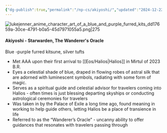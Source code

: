 ```yaml
---
{"dg-publish":true,"permalink":"/np-cs/akiyoshi/","updated":"2024-12-22T22:21:19.354-05:00"}
---
```


![lukejenner_anime_character_art_of_a_blue_and_purple_furred_kits_dd17659a-30ce-4791-b0a5-45d7971055a5.png|275](/img/user/Images/lukejenner_anime_character_art_of_a_blue_and_purple_furred_kits_dd17659a-30ce-4791-b0a5-45d7971055a5.png)
#### Akiyoshi - Starwarden, The Wanderer's Oracle
Blue -purple furred kitsune, silver tufts
- Met AAA upon their first arrival to [[Eos/Halios\|Halios]] in Mirtul of 2023 B.R.
- Eyes a celestial shade of blue, draped in flowing robes of astral silk that are adorned with luminescent symbols, radiating with some form of magic. 
- Serves as a spiritual guide and celestial advisor for travelers coming into Halios - often times is just blessing departing skyships or conducting astrological ceremonies for travelers 
- Was taken in by the Palace of Exile a long time ago, found meaning in working to help guide others, letting Halios be a place of transience in life 
- Referred to as the “Wanderer’s Oracle” - uncanny ability to offer guidances that resonates with travelers passing through 